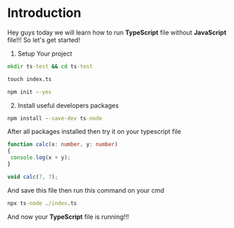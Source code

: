 # **Introduction**
Hey guys today we will learn how to run **TypeScript** file without **JavaScript** file!!!
So let's get started!

1. Setup Your project

```bat
mkdir ts-test && cd ts-test
```

```bat
touch index.ts
```

```bat
npm init --yes
```

2. Install useful developers packages

```bat
npm install --save-dev ts-node
```

After all packages installed then try it on your typescript file
```ts
function calc(x: number, y: number)
{
 console.log(x + y);
}

void calc(7, 7);
```

And save this file then run this command on your cmd
```bat
npx ts-node ./index.ts
```

And now your **TypeScript** file is running!!!
